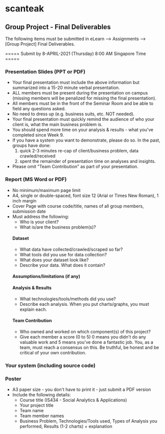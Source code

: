 # scanteak

## Group Project - Final Deliverables

The following items must be submitted in eLearn --> Assignments --> [Group Project] Final Deliverables.

===== Submit by 8-APRIL-2021 (Thursday) 8:00 AM Singapore Time =====

### Presentation Slides (PPT or PDF)
- Your final presentation must include the above information but summarized into a 15-20 minute verbal presentation.
- ALL members must be present during the presentation on campus (missing members will be penalized for missing the final presentation).
- All members must be in the front of the Seminar Room and be able to field any questions asked.
- No need to dress up (e.g. business suits, etc. NOT needed).
- Your final presentation must quickly remind the audience of who your client is, what the main business problem is.
- You should spend more time on your analysis & results - what you've completed since Week 9.
- If you have a system you want to demonstrate, please do so. In the past, groups have done: 
  1) quick 2-3 minutes re-cap of client/business problem, data crawled/received
  2) spent the remainder of presentation time on analyses and insights.
- Please omit "Team Contribution" as part of your presentation.

### Report (MS Word or PDF)
- No minimum/maximum page limit
- A4, single or double-spaced, font size 12 (Arial or Times New Roman), 1 inch margin
- Cover Page with course code/title, names of all group members, submission date
- Must address the following:
  - Who is your client?
  - What is/are the business problem(s)?
  #### Dataset
  - What data have collected/crawled/scraped so far?
  - What tools did you use for data collection?
  - What does your dataset look like?
  - Describe your data. What does it contain?
  #### Assumptions/limitations (if any)
  #### Analysis & Results
   - What technologies/tools/methods did you use?
   - Describe each analysis. When you put charts/graphs, you must explain each.
  #### Team Contribution
  - Who owned and worked on which component(s) of this project?
  - Give each member a score (0 to 5)
    0 means you didn't do any valuable work and 5 means you've done a fantastic job. 
    You, as a team, must reach a consensus on this.
    Be truthful, be honest and be critical of your own contribution.

### Your system (including source code)

### Poster
- A3 paper size - you don't have to print it - just submit a PDF version
- Include the following details:
  - Course title (IS434 - Social Analytics & Applications)
  - Your project title
  - Team name
  - Team member names
  - Business Problem, Technologies/Tools used, Types of Analysis you performed, Results (1-2 charts) + explanation
